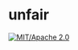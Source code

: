 # unfair

[![MIT/Apache 2.0](https://img.shields.io/badge/License-MIT%2FApache-blue.svg)](./LICENSE)
<!-- [![Rust](https://github.com/djeedai/libracity/workflows/CI/badge.svg)](https://github.com/djeedai/libracity/actions) -->
<!-- [![Play](https://img.shields.io/badge/PlayOnline-github.io-ff69b4)](https://djeedai.github.io/libracity/) -->
